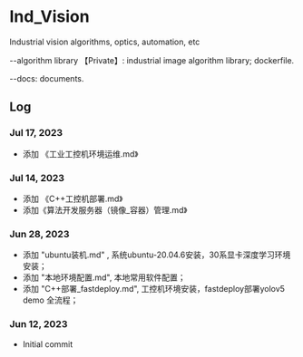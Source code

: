 # Ind_Vision
Industrial vision algorithms, optics, automation, etc

--algorithm library 【Private】: industrial image algorithm library; dockerfile.

--docs: documents.

## Log

### Jul 17, 2023

- 添加 《工业工控机环境运维.md》

### Jul 14, 2023

- 添加 《C++工控机部署.md》
- 添加《算法开发服务器（镜像_容器）管理.md》

### Jun 28, 2023

- 添加 "ubuntu装机.md" ,  系统ubuntu-20.04.6安装，30系显卡深度学习环境安装；
- 添加 "本地环境配置.md", 本地常用软件配置；
- 添加 "C++部署_fastdeploy.md", 工控机环境安装，fastdeploy部署yolov5 demo 全流程；

### Jun 12, 2023

-  Initial commit
